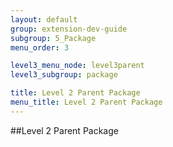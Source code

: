 ```yaml
---
layout: default
group: extension-dev-guide
subgroup: 5_Package
menu_order: 3

level3_menu_node: level3parent
level3_subgroup: package

title: Level 2 Parent Package
menu_title: Level 2 Parent Package
---
```





##Level 2 Parent Package 